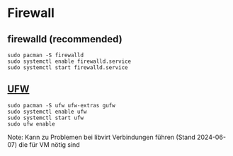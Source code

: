 # Firewall 

## firewalld (recommended)
````
sudo pacman -S firewalld
sudo systemctl enable firewalld.service
sudo systemctl start firewalld.service
````

## [UFW](https://wiki.archlinux.org/title/Uncomplicated_Firewall)

````
sudo pacman -S ufw ufw-extras gufw
sudo systemctl enable ufw
sudo systemctl start ufw
sudo ufw enable
````
Note: Kann zu Problemen bei libvirt Verbindungen führen (Stand 2024-06-07) die für VM nötig sind


